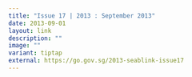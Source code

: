 ```yaml
---
title: "Issue 17 | 2013 : September 2013"
date: 2013-09-01
layout: link
description: ""
image: ""
variant: tiptap
external: https://go.gov.sg/2013-seablink-issue17
---
```

